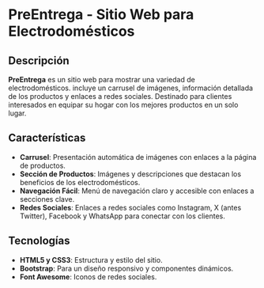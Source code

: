 # PreEntrega - Sitio Web para Electrodomésticos

## Descripción

**PreEntrega** es un sitio web para mostrar una variedad de electrodomésticos. incluye un carrusel de imágenes, información detallada de los productos y enlaces a redes sociales. Destinado para clientes interesados en equipar su hogar con los mejores productos en un solo lugar.

## Características

- **Carrusel**: Presentación automática de imágenes con enlaces a la página de productos.
- **Sección de Productos**: Imágenes y descripciones que destacan los beneficios de los electrodomésticos.
- **Navegación Fácil**: Menú de navegación claro y accesible con enlaces a secciones clave.
- **Redes Sociales**: Enlaces a redes sociales como Instagram, X (antes Twitter), Facebook y WhatsApp para conectar con los clientes.

## Tecnologías

- **HTML5 y CSS3**: Estructura y estilo del sitio.
- **Bootstrap**: Para un diseño responsivo y componentes dinámicos.
- **Font Awesome**: Iconos de redes sociales.


